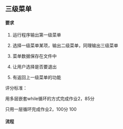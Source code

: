 三级菜单
---
#### 要求
1. 运行程序输出第一级菜单

2. 选择一级菜单某项，输出二级菜单，同理输出三级菜单

3. 菜单数据保存在文件中

4. 让用户选择是否要退出

5. 有返回上一级菜单的功能

评分标准：

用多层嵌套while循环的方式完成作业2，85分

只用一层循环完成作业2，100分
100



#### 流程

